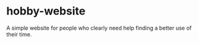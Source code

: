 # hobby-website
A simple website for people who clearly need help finding a better use of their time.
